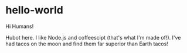 # hello-world

Hi Humans!

Hubot here. I like Node.js and coffeescipt (that's what I'm made of!).
I've had tacos on the moon and find them far superior than Earth tacos!
